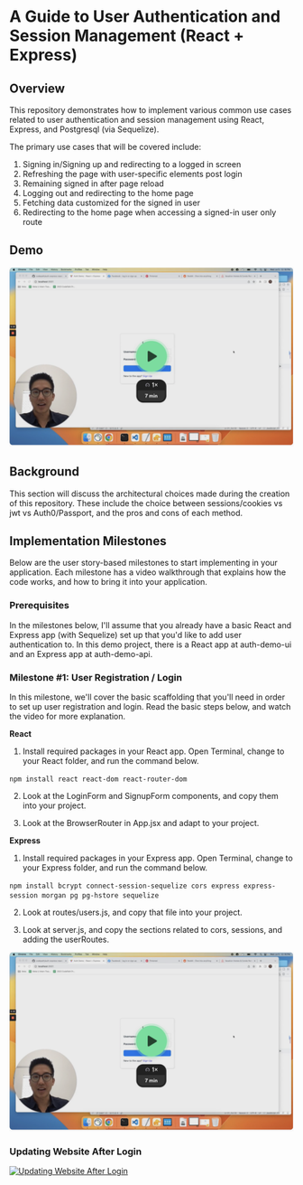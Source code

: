 # A Guide to User Authentication and Session Management (React + Express)

## Overview
This repository demonstrates how to implement various common use cases related to user authentication and session management using React, Express, and Postgresql (via Sequelize). 

The primary use cases that will be covered include:

1. Signing in/Signing up and redirecting to a logged in screen
2. Refreshing the page with user-specific elements post login
3. Remaining signed in after page reload
4. Logging out and redirecting to the home page
5. Fetching data customized for the signed in user
6. Redirecting to the home page when accessing a signed-in user only route

## Demo

[![Demo Video](https://raw.githubusercontent.com/codepath/auth-express-react-guide/main/images/demo.png)](https://www.loom.com/share/57bd05632e9b4b92935e044c6eebff59?sid=c11c299b-02f3-4624-b3a1-591f283b3c2f "Demo Video - Click to Watch!")

## Background
This section will discuss the architectural choices made during the creation of this repository. These include the choice between sessions/cookies vs jwt vs Auth0/Passport, and the pros and cons of each method.

## Implementation Milestones
Below are the user story-based milestones to start implementing in your application. Each milestone has a video walkthrough that explains how the code works, and how to bring it into your application.

### Prerequisites

In the milestones below, I'll assume that you already have a basic React and Express app (with Sequelize) set up that you'd like to add user authentication to. In this demo project, there is a React app at auth-demo-ui and an Express app at auth-demo-api.

### Milestone #1: User Registration / Login

In this milestone, we'll cover the basic scaffolding that you'll need in order to set up user registration and login. Read the basic steps below, and watch the video for more explanation.

**React**

1. Install required packages in your React app. Open Terminal, change to your React folder, and run the command below.

`npm install react react-dom react-router-dom`

2. Look at the LoginForm and SignupForm components, and copy them into your project.

3. Look at the BrowserRouter in App.jsx and adapt to your project.

**Express**

1. Install required packages in your Express app. Open Terminal, change to your Express folder, and run the command below.

`npm install bcrypt connect-session-sequelize cors express express-session morgan pg pg-hstore sequelize`

2. Look at routes/users.js, and copy that file into your project.

3. Look at server.js, and copy the sections related to cors, sessions, and adding the userRoutes.

[![Demo Video](https://raw.githubusercontent.com/codepath/auth-express-react-guide/main/images/demo.png)](https://www.loom.com/share/57bd05632e9b4b92935e044c6eebff59?sid=c11c299b-02f3-4624-b3a1-591f283b3c2f "Demo Video - Click to Watch!")

### Updating Website After Login
[![Updating Website After Login](https://via.placeholder.com/900x600.png)](https://www.loom.com/share/yourvideoid "Updating Website After Login - Click to Watch!")


